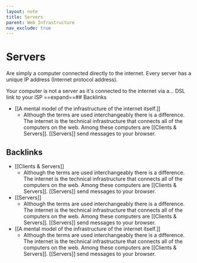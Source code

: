 ```yaml
---
layout: note
title: Servers
parent: Web Infrastructure
nav_exclude: true
---
```


# Servers 
Are simply a computer connected directly to the internet. Every server has a unique IP address (Internet protocol address).

Your computer is not a server as it's connected to the internet via a... DSL link to your ISP ==expand==## Backlinks
* [[A mental model of the infrastructure of the internet itself.]]
	* Although the terms are used interchangeably there is a difference. The internet is the technical infrastructure that connects all of the computers on the web. Among these computers are [[Clients & Servers]]. [[Servers]] send messages to your browser. 

## Backlinks
* [[Clients & Servers]]
	* Although the terms are used interchangeably there is a difference. The internet is the technical infrastructure that connects all of the computers on the web. Among these computers are [[Clients & Servers]]. [[Servers]] send messages to your browser. 
* [[Servers]]
	* Although the terms are used interchangeably there is a difference. The internet is the technical infrastructure that connects all of the computers on the web. Among these computers are [[Clients & Servers]]. [[Servers]] send messages to your browser. 
* [[A mental model of the infrastructure of the internet itself.]]
	* Although the terms are used interchangeably there is a difference. The internet is the technical infrastructure that connects all of the computers on the web. Among these computers are [[Clients & Servers]]. [[Servers]] send messages to your browser. 

